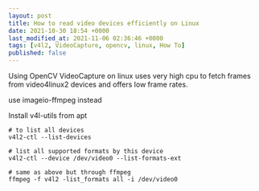 ```yaml
---
layout: post
title: How to read video devices efficiently on Linux
date: 2021-10-30 18:54 +0000
last_modified_at: 2021-11-06 02:36:46 +0000
tags: [v4l2, VideoCapture, opencv, linux, How To]
published: false
---
```


Using OpenCV VideoCapture on linux uses very high cpu to fetch frames from 
video4linux2 devices and offers low frame rates. 

<!-- more -->

use imageio-ffmpeg instead

Install v4l-utils from apt

```
# to list all devices
v4l2-ctl --list-devices

# list all supported formats by this device
v4l2-ctl --device /dev/video0 --list-formats-ext

# same as above but through ffmpeg
ffmpeg -f v4l2 -list_formats all -i /dev/video0
```
